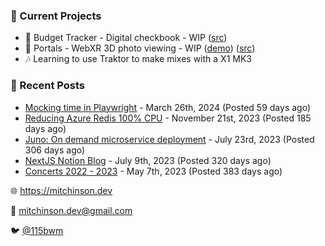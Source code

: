 ### 📌 Current Projects
- 💸 Budget Tracker - Digital checkbook - WIP ([src](https://github.com/bmitchinson/budget-entry))
- 📸 Portals - WebXR 3D photo viewing - WIP ([demo](https://portals.mitchinson.dev/)) ([src](https://github.com/bmitchinson/vr-jpg-viewer-webxr))
- 🎶 Learning to use Traktor to make mixes with a X1 MK3

### 📝 Recent Posts

- [Mocking time in Playwright](https://blog.mitchinson.dev/playwright-mock-time) - March 26th, 2024 (Posted 59 days ago)
- [Reducing Azure Redis 100% CPU](https://blog.mitchinson.dev/redis-cpu) - November 21st, 2023 (Posted 185 days ago)
- [Juno: On demand microservice deployment](https://blog.mitchinson.dev/juno) - July 23rd, 2023 (Posted 306 days ago)
- [NextJS Notion Blog](https://blog.mitchinson.dev/blog-2023) - July 9th, 2023 (Posted 320 days ago)
- [Concerts 2022 - 2023](https://blog.mitchinson.dev/concerts-2023) - May 7th, 2023 (Posted 383 days ago)

🌐 https://mitchinson.dev

💌 mitchinson.dev@gmail.com

🐦 [@115bwm](https://twitter.com/115bwm)